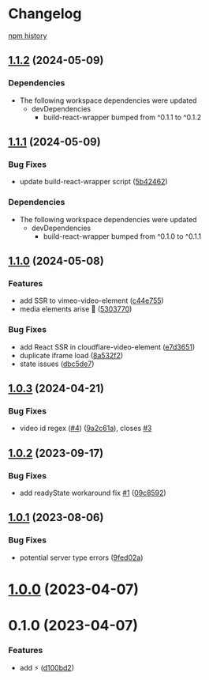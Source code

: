 # Changelog

[npm history][1]

[1]: https://www.npmjs.com/package/cloudflare-video-element?activeTab=versions

## [1.1.2](https://github.com/muxinc/media-elements/compare/cloudflare-video-element@1.1.1...cloudflare-video-element@1.1.2) (2024-05-09)


### Dependencies

* The following workspace dependencies were updated
  * devDependencies
    * build-react-wrapper bumped from ^0.1.1 to ^0.1.2

## [1.1.1](https://github.com/muxinc/media-elements/compare/cloudflare-video-element@1.1.0...cloudflare-video-element@1.1.1) (2024-05-09)


### Bug Fixes

* update build-react-wrapper script ([5b42462](https://github.com/muxinc/media-elements/commit/5b42462794192a19b730e7aaabba5646300f0a05))


### Dependencies

* The following workspace dependencies were updated
  * devDependencies
    * build-react-wrapper bumped from ^0.1.0 to ^0.1.1

## [1.1.0](https://github.com/muxinc/media-elements/compare/cloudflare-video-element-v1.0.3...cloudflare-video-element@1.1.0) (2024-05-08)


### Features

* add SSR to vimeo-video-element ([c44e755](https://github.com/muxinc/media-elements/commit/c44e755a57c252631971b17b0f3b1607ac0ec70f))
* media elements arise 🌱 ([5303770](https://github.com/muxinc/media-elements/commit/530377067b9d87b464b3c4eadc93c6b210deac56))


### Bug Fixes

* add React SSR in cloudflare-video-element ([e7d3651](https://github.com/muxinc/media-elements/commit/e7d36517ce2682a6642e3dbcb2e48875678d53bd))
* duplicate iframe load ([8a532f2](https://github.com/muxinc/media-elements/commit/8a532f2f23d9d5dd5d80773c9cfc88a8cab1d69c))
* state issues ([dbc5de7](https://github.com/muxinc/media-elements/commit/dbc5de783596dec7b816b7cd09790e363a5a682f))


## [1.0.3](https://github.com/luwes/cloudflare-video-element/compare/v1.0.2...v1.0.3) (2024-04-21)


### Bug Fixes

* video id regex ([#4](https://github.com/luwes/cloudflare-video-element/issues/4)) ([9a2c61a](https://github.com/luwes/cloudflare-video-element/commit/9a2c61a457c19223bdb27250f95bcd51fb2c747e)), closes [#3](https://github.com/luwes/cloudflare-video-element/issues/3)


## [1.0.2](https://github.com/luwes/cloudflare-video-element/compare/v1.0.1...v1.0.2) (2023-09-17)


### Bug Fixes

* add readyState workaround fix [#1](https://github.com/luwes/cloudflare-video-element/issues/1) ([09c8592](https://github.com/luwes/cloudflare-video-element/commit/09c8592914ea4b809cd34a609c6d157fa15f2283))



## [1.0.1](https://github.com/luwes/cloudflare-video-element/compare/v1.0.0...v1.0.1) (2023-08-06)


### Bug Fixes

* potential server type errors ([9fed02a](https://github.com/luwes/cloudflare-video-element/commit/9fed02a1bd70447629ce1cc444620c0127cf7751))



# [1.0.0](https://github.com/luwes/cloudflare-video-element/compare/v0.1.0...v1.0.0) (2023-04-07)



# 0.1.0 (2023-04-07)


### Features

* add <cloudflare-video> ⚡️ ([d100bd2](https://github.com/luwes/cloudflare-video-element/commit/d100bd2da2386b41a48b00c9d0922a0372912a75))
